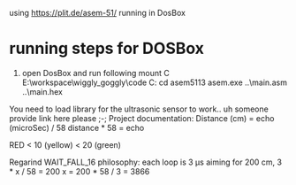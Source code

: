 using https://plit.de/asem-51/ running in DosBox

# running steps for DOSBox
1. open DosBox and run following
    mount C E:\workspace\wiggly_goggly\code
    C:
    cd asem5113
    asem.exe ..\main.asm ..\main.hex    


You need to load library for the ultrasonic sensor to work.. uh someone provide link here please ;-;
Project documentation:
Distance (cm) = echo (microSec) / 58 
distance * 58 = echo

RED < 10 (yellow) < 20 (green)




Regarind WAIT_FALL_16 philosophy:
    each loop is 3 µs
    aiming for 200 cm, 3 * x / 58 = 200
    x = 200 * 58 / 3 = 3866